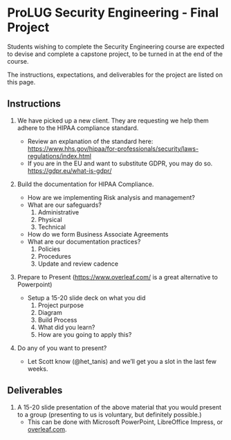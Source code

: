 # ProLUG Security Engineering - Final Project

Students wishing to complete the Security Engineering course are expected to devise 
and complete a capstone project, to be turned in at the end of the course.

The instructions, expectations, and deliverables for the project are listed on this
page.  

## Instructions

1. We have picked up a new client. They are requesting we help them adhere to the HIPAA
   compliance standard. 
    - Review an explanation of the standard here:  
   <https://www.hhs.gov/hipaa/for-professionals/security/laws-regulations/index.html>
    - If you are in the EU and want to substitute GDPR, you may do so.  
      <https://gdpr.eu/what-is-gdpr/>

2. Build the documentation for HIPAA Compliance.
    - How are we implementing Risk analysis and management?
    - What are our safeguards?
        1. Administrative
        2. Physical
        3. Technical
    - How do we form Business Associate Agreements
    - What are our documentation practices?
        1. Policies
        2. Procedures
        3. Update and review cadence

3. Prepare to Present (<https://www.overleaf.com/> is a great alternative to Powerpoint)
    - Setup a 15-20 slide deck on what you did
        1. Project purpose
        2. Diagram
        3. Build Process
        4. What did you learn?
        5. How are you going to apply this?

4. Do any of you want to present?
    - Let Scott know (@het_tanis) and we’ll get you a slot in the last few weeks.

## Deliverables

1. A 15-20 slide presentation of the above material that you would present to a group
   (presenting to us is voluntary, but definitely possible.)
    - This can be done with Microsoft PowerPoint, LibreOffice Impress, or
      [overleaf.com](https://overleaf.com).
